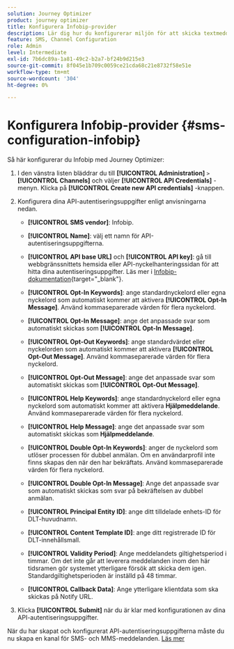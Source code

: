 ```yaml
---
solution: Journey Optimizer
product: journey optimizer
title: Konfigurera Infobip-provider
description: Lär dig hur du konfigurerar miljön för att skicka textmeddelanden och MMS med Journey Optimizer med Infobip
feature: SMS, Channel Configuration
role: Admin
level: Intermediate
exl-id: 7b6dc89a-1a81-49c2-b2a7-bf24b9d215e3
source-git-commit: 8f045e1b709c0059ce21cda68c21e8732f58e51e
workflow-type: tm+mt
source-wordcount: '304'
ht-degree: 0%

---
```


# Konfigurera Infobip-provider {#sms-configuration-infobip}

Så här konfigurerar du Infobip med Journey Optimizer:

1. I den vänstra listen bläddrar du till **[!UICONTROL Administration]** `>` **[!UICONTROL Channels]** och väljer **[!UICONTROL API Credentials]** -menyn. Klicka på **[!UICONTROL Create new API credentials]** -knappen.

1. Konfigurera dina API-autentiseringsuppgifter enligt anvisningarna nedan.

   * **[!UICONTROL SMS vendor]**: Infobip.

   * **[!UICONTROL Name]**: välj ett namn för API-autentiseringsuppgifterna.

   * **[!UICONTROL API base URL]** och **[!UICONTROL API key]**: gå till webbgränssnittets hemsida eller API-nyckelhanteringssidan för att hitta dina autentiseringsuppgifter. Läs mer i [Infobip-dokumentation](https://www.infobip.com/docs/api){target="_blank"}.

   * **[!UICONTROL Opt-In Keywords]**: ange standardnyckelord eller egna nyckelord som automatiskt kommer att aktivera **[!UICONTROL Opt-In Message]**. Använd kommaseparerade värden för flera nyckelord.

   * **[!UICONTROL Opt-In Message]**: ange det anpassade svar som automatiskt skickas som **[!UICONTROL Opt-In Message]**.

   * **[!UICONTROL Opt-Out Keywords]**: ange standardvärdet eller nyckelorden som automatiskt kommer att aktivera **[!UICONTROL Opt-Out Message]**. Använd kommaseparerade värden för flera nyckelord.

   * **[!UICONTROL Opt-Out Message]**: ange det anpassade svar som automatiskt skickas som **[!UICONTROL Opt-Out Message]**.

   * **[!UICONTROL Help Keywords]**: ange standardnyckelord eller egna nyckelord som automatiskt kommer att aktivera **Hjälpmeddelande**. Använd kommaseparerade värden för flera nyckelord.

   * **[!UICONTROL Help Message]**: ange det anpassade svar som automatiskt skickas som **Hjälpmeddelande**.

   * **[!UICONTROL Double Opt-In Keywords]**: anger de nyckelord som utlöser processen för dubbel anmälan. Om en användarprofil inte finns skapas den när den har bekräftats. Använd kommaseparerade värden för flera nyckelord.

   * **[!UICONTROL Double Opt-In Message]**: Ange det anpassade svar som automatiskt skickas som svar på bekräftelsen av dubbel anmälan.

   * **[!UICONTROL Principal Entity ID]**: ange ditt tilldelade enhets-ID för DLT-huvudnamn.

   * **[!UICONTROL Content Template ID]**: ange ditt registrerade ID för DLT-innehållsmall.

   * **[!UICONTROL Validity Period]**: Ange meddelandets giltighetsperiod i timmar. Om det inte går att leverera meddelanden inom den här tidsramen gör systemet ytterligare försök att skicka dem igen. Standardgiltighetsperioden är inställd på 48 timmar.

   * **[!UICONTROL Callback Data]**: Ange ytterligare klientdata som ska skickas på Notify URL.

1. Klicka **[!UICONTROL Submit]** när du är klar med konfigurationen av dina API-autentiseringsuppgifter.

När du har skapat och konfigurerat API-autentiseringsuppgifterna måste du nu skapa en kanal för SMS- och MMS-meddelanden. [Läs mer](sms-configuration-surface.md)
